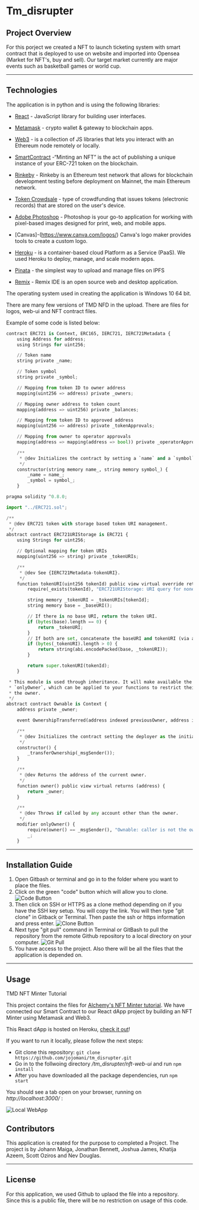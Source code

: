 # Tm_disrupter
## Project Overview

For this porject we created a NFT to launch ticketing system with smart contract that is deployed to use on website and imported into Opensea (Market for NFT's, buy and sell). Our target market currently are major events such as basketball games or world cup.

---

## Technologies

The application is in python and is using the following libraries:

* [React](https://reactjs.org/) - JavaScript library for building user interfaces.

* [Metamask](https://metamask.io/) - crypto wallet & gateway to blockchain apps.

* [Web3](https://ethereum.org/en/developers/docs/web2-vs-web3/) - is a collection of JS libraries that lets you interact with an Ethereum node remotely or locally.

* [SmartContract](https://ethereum.org/en/developers/tutorials/how-to-mint-an-nft/) -“Minting an NFT” is the act of publishing a unique instance of your ERC-721 token on the blockchain.

* [Rinkeby](https://www.rinkeby.io/#stats) - Rinkeby is an Ethereum test network that allows for blockchain development testing before deployment on Mainnet, the main Ethereum network.

* [Token Crowdsale](https://docs.openzeppelin.com/contracts/2.x/crowdsales) - type of crowdfunding that issues tokens (electronic records) that are stored on the user's device.

* [Adobe Photoshop](https://www.adobe.com/products/photoshop.html) - Photoshop is your go-to application for working with pixel-based images designed for print, web, and mobile apps.

* [Canvas]-(https://www.canva.com/logos/) Canva's logo maker provides tools to create a custom logo.

* [Heroku](https://www.heroku.com/) - is a container-based cloud Platform as a Service (PaaS). We used Heroku to deploy, manage, and scale modern apps.

* [Pinata](https://www.pinata.cloud/) -  the simplest way to upload and manage files on IPFS

* [Remix](https://remix.ethereum.org/#optimize=false&runs=200&evmVersion=null) - Remix IDE is an open source web and desktop application.



The operating system used in creating the application is Windows 10 64 bit. 

There are many few versions of TMD NFD in the upload. There are files for logos, web-ui and NFT contract files.

Example of some code is listed below:

```python
contract ERC721 is Context, ERC165, IERC721, IERC721Metadata {
    using Address for address;
    using Strings for uint256;

    // Token name
    string private _name;

    // Token symbol
    string private _symbol;

    // Mapping from token ID to owner address
    mapping(uint256 => address) private _owners;

    // Mapping owner address to token count
    mapping(address => uint256) private _balances;

    // Mapping from token ID to approved address
    mapping(uint256 => address) private _tokenApprovals;

    // Mapping from owner to operator approvals
    mapping(address => mapping(address => bool)) private _operatorApprovals;

    /**
     * @dev Initializes the contract by setting a `name` and a `symbol` to the token collection.
     */
    constructor(string memory name_, string memory symbol_) {
        _name = name_;
        _symbol = symbol_;
    }
```
```python
pragma solidity ^0.8.0;

import "../ERC721.sol";

/**
 * @dev ERC721 token with storage based token URI management.
 */
abstract contract ERC721URIStorage is ERC721 {
    using Strings for uint256;

    // Optional mapping for token URIs
    mapping(uint256 => string) private _tokenURIs;

    /**
     * @dev See {IERC721Metadata-tokenURI}.
     */
    function tokenURI(uint256 tokenId) public view virtual override returns (string memory) {
        require(_exists(tokenId), "ERC721URIStorage: URI query for nonexistent token");

        string memory _tokenURI = _tokenURIs[tokenId];
        string memory base = _baseURI();

        // If there is no base URI, return the token URI.
        if (bytes(base).length == 0) {
            return _tokenURI;
        }
        // If both are set, concatenate the baseURI and tokenURI (via abi.encodePacked).
        if (bytes(_tokenURI).length > 0) {
            return string(abi.encodePacked(base, _tokenURI));
        }

        return super.tokenURI(tokenId);
    }

```
```python
 * This module is used through inheritance. It will make available the modifier
 * `onlyOwner`, which can be applied to your functions to restrict their use to
 * the owner.
 */
abstract contract Ownable is Context {
    address private _owner;

    event OwnershipTransferred(address indexed previousOwner, address indexed newOwner);

    /**
     * @dev Initializes the contract setting the deployer as the initial owner.
     */
    constructor() {
        _transferOwnership(_msgSender());
    }

    /**
     * @dev Returns the address of the current owner.
     */
    function owner() public view virtual returns (address) {
        return _owner;
    }

    /**
     * @dev Throws if called by any account other than the owner.
     */
    modifier onlyOwner() {
        require(owner() == _msgSender(), "Ownable: caller is not the owner");
        _;
    }
```
---

## Installation Guide

1. Open Gitbash or terminal and go in to the folder where you want to place the files.
2. Click on the green "code" button which will allow you to clone. 
![Code Button](nft-web-ui/readme_files/code.png)
3. Then click on SSH or HTTPS as a clone method depending on if you have the SSH key setup. You will copy the link. You will then type "git clone" in Gitback or Terminal. Then paste the ssh or https information and press enter. 
![Clone Button](nft-web-ui/readme_files/clone.png)
1. Next type "git pull" command in Terminal or GitBash to pull the repository from the remote Github repository to a local directory on your computer. 
![Git Pull](nft-web-ui/readme_files/git_pull.png)
1. You have access to the project. Also there will be all the files that the application is depended on. 

---

## Usage

TMD NFT Minter Tutorial

This project contains the files for [Alchemy's NFT Minter tutorial](https://docs.alchemyapi.io/alchemy/tutorials/nft-minter). We have connected our Smart Contract to our React dApp project by building an NFT Minter using Metamask and Web3.

This React dApp is hosted on Heroku, [check it out](https://tmd-nft.herokuapp.com/)!

If you want to run it locally, please follow the next steps:

- Git clone this repository: `git clone https://github.com/jojomani/tm_disrupter.git`
- Go in to the follwoing directory _/tm_disrupter/nft-web-ui_ and run `npm install`
- After you have downloaded all the package dependencies, run `npm start`

You should see a tab open on your browser, running on *http://localhost:3000/* : 

![Local WebApp](nft-web-ui/readme_files/local_webapp.png)


## Contributors

This application is created for the purpose to completed a Project. The project is by Johann Maiga, Jonathan Bennett, Joshua James, Khatija Azeem, Scott Oziros and Nev Douglas. 

---

## License

For this application, we used Github to uplaod the file into a repository. Since this is a public file, there will be no restriction on usage of this code. 